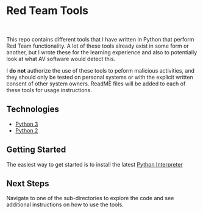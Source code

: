 # Red Team Tools

<br/>

This repo contains different tools that I have written in Python that perform Red Team functionality. A lot of these tools already exist in some form or another, but I wrote these for the learning experience and also to potentially look at what AV software would detect this. 

I **do not** authorize the use of these tools to peform malicious activities, and they should only be tested on personal systems or with the explicit written consent of other system owners. ReadME files will be added to each of these tools for usage instructions.


## Technologies

* [Python 3](https://www.python.org/)
* [Python 2](https://www.python.org/)

## Getting Started

The easiest way to get started is to install the latest [Python Interpreter](https://www.python.org/downloads/)

## Next Steps

Navigate to one of the sub-directories to explore the code and see additional instructions on how to use the tools.
